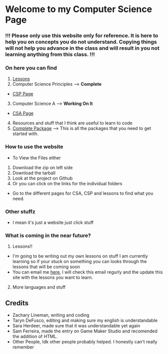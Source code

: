 # Welcome to my Computer Science Page
### !!! Please only use this website only for reference. It is here to help you on concepts you do not understand. Copying things will not help you advance in the class and will result in you not learning anything from this class. !!!

### On here you can find
1. [Lessons](./Pages/lessonsPage)
2. Computer Science Principles --> **Complete**
- [CSP Page](./Pages/CSP)
3. Computer Science A --> **Working On It**
- [CSA Page](./Pages/CSA)
4. Resources and stuff that I think are useful to learn to code
5. [Complete Package](https://github.com/Zxtreme03/ComputerScience/releases/tag/1.0.0) --> This is all the packages that you need to get started with.

### How to use the website
- To View the Files either 
1. Download the zip on left side
2. Download the tarball
3. Look at the project on Github
4. Or you can click on the links for the individual folders
- Go to the different pages for CSA, CSP and lessons to find what you need.

### Other stuffz
- I mean it's just a website just click stuff

### What is coming in the near future?
1. Lessons!!
- I'm going to be writing out my own lessons on stuff I am currently learning so if your stuck on something you can looks through the lessons that will be coming soon
- You can email me [here](mailto:zachary.lineman0@gmail.com), I will check this email regurly and the update this site with the lessons you want to learn.
2. More languages and stuff

## Credits
- Zachary Lineman, writing and coding
- Taryn DeFusco, editing and making sure my english is understandable
- Sara Herdeer, made sure that it was understandable yet again
- Sam Ferreira, made the entry on Game Maker Studio and recomended the addition of HTML.
- Other People, Idk other people probably helped. I honestly can't really remember
